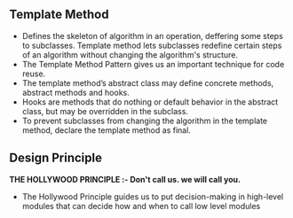 ## Template Method
- Defines the skeleton of algorithm in an operation, deffering some steps to subclasses. Template method lets subclasses redefine certain steps of an algorithm
  without changing the algorithm's structure.
- The Template Method Pattern gives us an important technique for code reuse.
- The template method’s abstract class may define concrete methods, abstract methods and hooks.
- Hooks are methods that do nothing or default behavior in the abstract class, but may be overridden in the subclass.
- To prevent subclasses from changing the algorithm in the template method, declare the template method as final.

## Design Principle
**THE HOLLYWOOD PRINCIPLE :- Don't call us. we will call you.**
- The Hollywood Principle guides us to put decision-making in high-level modules that can decide how and when to call low level modules
